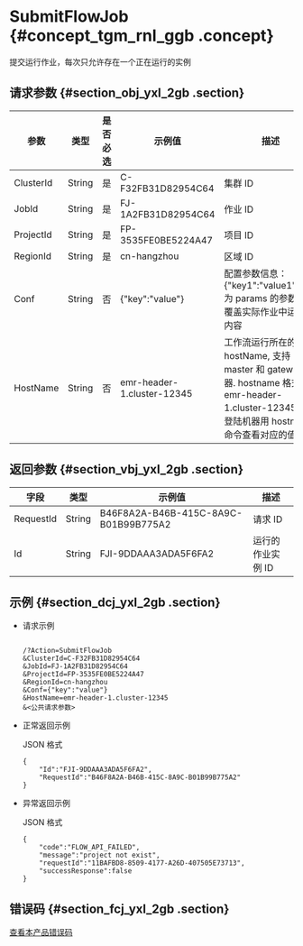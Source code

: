 # SubmitFlowJob {#concept_tgm_rnl_ggb .concept}

提交运行作业，每次只允许存在一个正在运行的实例

## 请求参数 {#section_obj_yxl_2gb .section}

|参数|类型|是否必选|示例值|描述|
|--|--|----|---|--|
|ClusterId|String|是|C-F32FB31D82954C64|集群 ID|
|JobId|String|是|FJ-1A2FB31D82954C64|作业 ID|
|ProjectId|String|是|FP-3535FE0BE5224A47|项目 ID|
|RegionId|String|是|cn-hangzhou|区域 ID|
|Conf|String|否|\{"key":"value"\}|配置参数信息：\{&quot;key1&quot;:&quot;value1&quot;\},key为 params 的参数值会覆盖实际作业中运行的内容|
|HostName|String|否|emr-header-1.cluster-12345|工作流运行所在的机器 hostName, 支持 master 和 gateway 机器. hostname 格式为 emr-header-1.cluster-12345，可登陆机器用 hostname 命令查看对应的值|

## 返回参数 {#section_vbj_yxl_2gb .section}

|字段|类型|示例值|描述|
|--|--|---|--|
|RequestId|String|B46F8A2A-B46B-415C-8A9C-B01B99B775A2|请求 ID|
|Id|String|FJI-9DDAAA3ADA5F6FA2|运行的作业实例 ID|

## 示例 {#section_dcj_yxl_2gb .section}

-   请求示例

    ```
    
    /?Action=SubmitFlowJob
    &ClusterId=C-F32FB31D82954C64
    &JobId=FJ-1A2FB31D82954C64
    &ProjectId=FP-3535FE0BE5224A47
    &RegionId=cn-hangzhou
    &Conf={"key":"value"}
    &HostName=emr-header-1.cluster-12345
    &<公共请求参数>
    ```

-   正常返回示例

    JSON 格式

    ```
    {
    	"Id":"FJI-9DDAAA3ADA5F6FA2",
    	"RequestId":"B46F8A2A-B46B-415C-8A9C-B01B99B775A2"
    }
    ```

-   异常返回示例

    JSON 格式

    ```
    {
    	"code":"FLOW_API_FAILED",
    	"message":"project not exist",
    	"requestId":"11BAFBD8-8509-4177-A26D-407505E73713",
    	"successResponse":false
    }
    ```


## 错误码 {#section_fcj_yxl_2gb .section}

[查看本产品错误码](https://error-center.alibabacloud.com/status/product/Emr)

